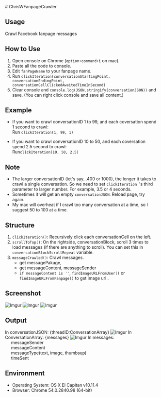 <snippet>
  <content>
# ChrisWFanpageCrawler

## Usage
Crawl Facebook fanpage messages

## How to Use
1. Open console on Chrome (`option+command+i` on mac).
2. Paste all the code to console.
3. Edit `fanPageName` to your fanpage name.
4. Run `clickIteration(conversationStartingPoint, conversationEndingPoint, conversationCellClickedAwaitedTimeInSecond)`
5. Clear console and `console.log(JSON.stringify(conversationJSON))` and save. (You can right click console and save all content.)

## Example

* If you want to crawl conversationID 1 to 99, and each coversation spend 1 second to crawl:<br>
Run `clickIteration(1, 99, 1)`

* If you want to crawl conversationID 10 to 50, and each coversation spend 2.5 second to crawl:<br>
Run`clickIteration(10, 50, 2.5)`

## Note
* The larger conversationID (let's say...400 or 1000), the longer it takes to crawl a single conversation. So we need to set `clickIteration `'s third parameter to larger number. For example, 3.5 or 4 seconds.
*  Sometimes it will get an empty `conversationJSON`. Reload page, try again.
*  My mac will overheat if I crawl too many conversation at a time, so I suggest 50 to 100 at a time.

## Structure
1. `clickIteration()`: Recursively click each conversationCell on the left.
2. `scrollToTop()`: On the rightside, conversationBlock, scroll 3 times to load messages (if there are anything to scroll). You can set this in `conversationBlockScrollRepeat` variable.
3. `messageCrawled()`: Crawl messages.
	* get messagePakage, 
	* get messageContent, messageSender
	* `if messageContent is ''`, `findImageURLFromUser()` or `findImageURLFromFanpage()` to get image url .

## Screenshot

![Imgur](http://i.imgur.com/zhYOYwT.png)
![Imgur](http://i.imgur.com/Ry1lMlj.png)
![Imgur](http://i.imgur.com/SwhrNps.png)

## Output

In conversationJSON: 
	{threadID:ConversationArray}
![Imgur](http://i.imgur.com/XV9kI3I.png)
In ConversationArray: 
	{messages}
![Imgur](http://i.imgur.com/7UDOEoB.png)
In messages:<br>
&nbsp;&nbsp;&nbsp;&nbsp;&nbsp;messageSender<br>
&nbsp;&nbsp;&nbsp;&nbsp;&nbsp;messageContent<br>
&nbsp;&nbsp;&nbsp;&nbsp;&nbsp;messageType(text, image, thumbsup)<br>
&nbsp;&nbsp;&nbsp;&nbsp;&nbsp;timeSent


## Environment
* Operating System: OS X El Capitan v10.11.4
* Browser: Chrome 54.0.2840.98 (64-bit)


